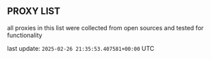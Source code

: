 ## PROXY LIST

all proxies in this list were collected from open sources and tested for functionality

last update: `2025-02-26 21:35:53.407581+00:00` UTC